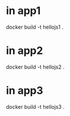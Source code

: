 
# in app1
docker build -t hellojs1 . 

# in app2
docker build -t hellojs2 . 

# in app3
docker build -t hellojs3 . 